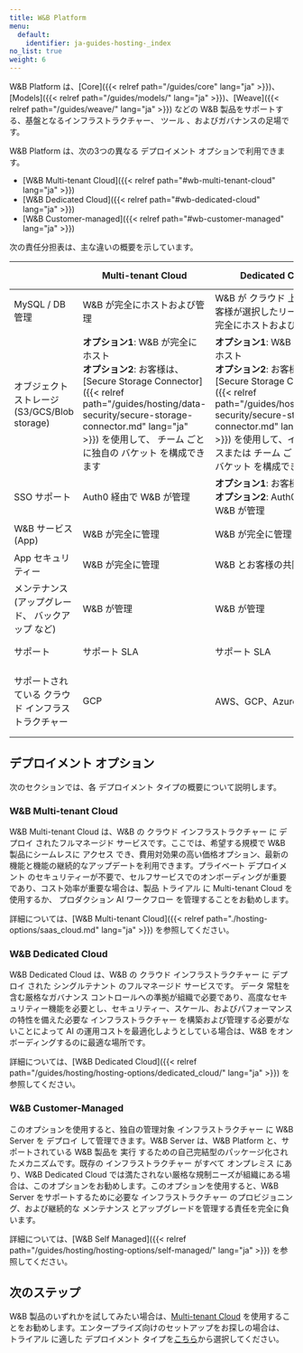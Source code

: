 ```yaml
---
title: W&B Platform
menu:
  default:
    identifier: ja-guides-hosting-_index
no_list: true
weight: 6
---
```


W&B Platform は、[Core]({{< relref path="/guides/core" lang="ja" >}})、[Models]({{< relref path="/guides/models/" lang="ja" >}})、[Weave]({{< relref path="/guides/weave/" lang="ja" >}}) などの W&B 製品をサポートする、基盤となるインフラストラクチャー、 ツール 、およびガバナンスの足場です。

W&B Platform は、次の3つの異なる デプロイメント オプションで利用できます。

* [W&B Multi-tenant Cloud]({{< relref path="#wb-multi-tenant-cloud" lang="ja" >}})
* [W&B Dedicated Cloud]({{< relref path="#wb-dedicated-cloud" lang="ja" >}})
* [W&B Customer-managed]({{< relref path="#wb-customer-managed" lang="ja" >}})

次の責任分担表は、主な違いの概要を示しています。

|                                      | Multi-tenant Cloud                | Dedicated Cloud                                                     | Customer-managed |
|--------------------------------------|-----------------------------------|---------------------------------------------------------------------|------------------|
| MySQL / DB 管理                | W&B が完全にホストおよび管理     | W&B が クラウド 上またはお客様が選択したリージョンで完全にホストおよび管理 | お客様が完全にホストおよび管理 |
| オブジェクトストレージ (S3/GCS/Blob storage) | **オプション1**: W&B が完全にホスト<br />**オプション2**: お客様は、[Secure Storage Connector]({{< relref path="/guides/hosting/data-security/secure-storage-connector.md" lang="ja" >}}) を使用して、 チーム ごとに独自の バケット を構成できます | **オプション1**: W&B が完全にホスト<br />**オプション2**: お客様は、[Secure Storage Connector]({{< relref path="/guides/hosting/data-security/secure-storage-connector.md" lang="ja" >}}) を使用して、インスタンスまたは チーム ごとに独自の バケット を構成できます | お客様が完全にホストおよび管理 |
| SSO サポート                          | Auth0 経由で W&B が管理             | **オプション1**: お客様が管理<br />**オプション2**: Auth0 経由で W&B が管理 | お客様が完全に管理   |
| W&B サービス (App)                    | W&B が完全に管理              | W&B が完全に管理                                                | お客様が完全に管理          |
| App セキュリティー                         | W&B が完全に管理              | W&B とお客様の共同責任                           | お客様が完全に管理         |
| メンテナンス (アップグレード、 バックアップ など) | W&B が管理 | W&B が管理 | お客様が管理 |
| サポート                              | サポート SLA                       | サポート SLA                                                         | サポート SLA |
| サポートされている クラウド インフラストラクチャー       | GCP                               | AWS、GCP、Azure                                                     | AWS、GCP、Azure、 オンプレミス ベアメタル |

## デプロイメント オプション
次のセクションでは、各 デプロイメント タイプの概要について説明します。

### W&B Multi-tenant Cloud
W&B Multi-tenant Cloud は、W&B の クラウド インフラストラクチャー に デプロイ されたフルマネージド サービスです。ここでは、希望する規模で W&B 製品にシームレスに アクセス でき、費用対効果の高い価格オプション、最新の機能と機能の継続的なアップデートを利用できます。プライベート デプロイメント のセキュリティーが不要で、セルフサービスでのオンボーディングが重要であり、コスト効率が重要な場合は、製品 トライアル に Multi-tenant Cloud を使用するか、 プロダクション AI ワークフロー を管理することをお勧めします。

詳細については、[W&B Multi-tenant Cloud]({{< relref path="./hosting-options/saas_cloud.md" lang="ja" >}}) を参照してください。

### W&B Dedicated Cloud
W&B Dedicated Cloud は、W&B の クラウド インフラストラクチャー に デプロイ された シングルテナント のフルマネージド サービスです。 データ 常駐を含む厳格なガバナンス コントロールへの準拠が組織で必要であり、高度なセキュリティー機能を必要とし、セキュリティー、スケール、およびパフォーマンスの特性を備えた必要な インフラストラクチャー を構築および管理する必要がないことによって AI の運用コストを最適化しようとしている場合は、W&B をオンボーディングするのに最適な場所です。

詳細については、[W&B Dedicated Cloud]({{< relref path="/guides/hosting/hosting-options/dedicated_cloud/" lang="ja" >}}) を参照してください。

### W&B Customer-Managed
このオプションを使用すると、独自の管理対象 インフラストラクチャー に W&B Server を デプロイ して管理できます。W&B Server は、W&B Platform と、サポートされている W&B 製品を 実行 するための自己完結型のパッケージ化されたメカニズムです。既存の インフラストラクチャー がすべて オンプレミス にあり、W&B Dedicated Cloud では満たされない厳格な規制ニーズが組織にある場合は、このオプションをお勧めします。このオプションを使用すると、W&B Server をサポートするために必要な インフラストラクチャー のプロビジョニング、および継続的な メンテナンス とアップグレードを管理する責任を完全に負います。

詳細については、[W&B Self Managed]({{< relref path="/guides/hosting/hosting-options/self-managed/" lang="ja" >}}) を参照してください。

## 次のステップ

W&B 製品のいずれかを試してみたい場合は、[Multi-tenant Cloud](https://wandb.ai/home) を使用することをお勧めします。エンタープライズ向けのセットアップをお探しの場合は、 トライアル に適した デプロイメント タイプを[こちら](https://wandb.ai/site/enterprise-trial)から選択してください。
